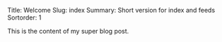 Title: Welcome
Slug: index
Summary: Short version for index and feeds
Sortorder: 1

This is the content of my super blog post.
